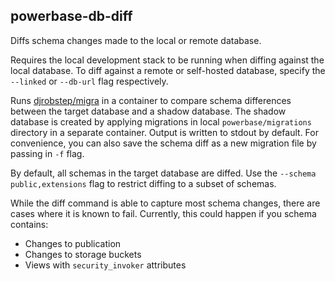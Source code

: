 ## powerbase-db-diff

Diffs schema changes made to the local or remote database.

Requires the local development stack to be running when diffing against the local database. To diff against a remote or self-hosted database, specify the `--linked` or `--db-url` flag respectively.

Runs [djrobstep/migra](https://github.com/djrobstep/migra) in a container to compare schema differences between the target database and a shadow database. The shadow database is created by applying migrations in local `powerbase/migrations` directory in a separate container. Output is written to stdout by default. For convenience, you can also save the schema diff as a new migration file by passing in `-f` flag.

By default, all schemas in the target database are diffed. Use the `--schema public,extensions` flag to restrict diffing to a subset of schemas.

While the diff command is able to capture most schema changes, there are cases where it is known to fail. Currently, this could happen if you schema contains:

- Changes to publication
- Changes to storage buckets
- Views with `security_invoker` attributes
